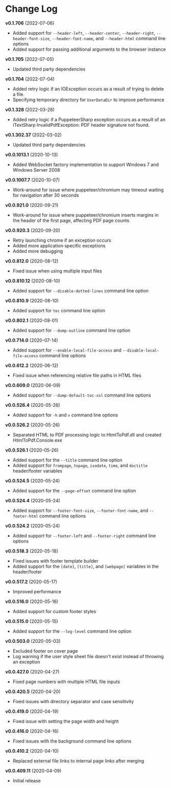 # Change Log

__v0.1.706__ (2022-07-06)

 - Added support for `--header-left`, `--header-center`, `--header-right`, `--header-font-size`, `--header-font-name`, and `--header-html` command line options  
 - Added support for passing additional arguments to the browser instance  

__v0.1.705__ (2022-07-05)

 - Updated third party dependencies

__v0.1.704__ (2022-07-04)

 - Added retry logic if an IOException occurs as a result of trying to delete a file.  
 - Specifying temporary directory for `UserDataDir` to improve performance

__v0.1.328__ (2022-03-28)

 - Added retry logic if a PuppeteerSharp exception occurs as a result of an iTextSharp InvalidPdfException: PDF header signature not found.  

__v0.1.302.37__ (2022-03-02)

 - Updated third party dependencies  

__v0.0.1013.1__ (2020-10-13)

 - Added WebSocket factory implementation to support Windows 7 and Windows Server 2008  

__v0.0.1007.7__ (2020-10-07)

 - Work-around for issue where puppeteer/chromium may timeout waiting for navigation after 30 seconds  

__v0.0.921.0__ (2020-09-21)

 - Work-around for issue where puppeteer/chromium inserts margins in the header of the first page, affecting PDF page counts  

__v0.0.920.3__ (2020-09-20)

 - Retry launching chrome if an exception occurs  
 - Added more application specific exceptions  
 - Added more debugging  

__v0.0.812.0__ (2020-08-12)

 - Fixed issue when using multiple input files

__v0.0.810.12__ (2020-08-10)

 - Added support for `--disable-dotted-lines` command line option

__v0.0.810.9__ (2020-08-10)

 - Added support for `toc` command line option

__v0.0.802.1__ (2020-08-01)

 - Added support for `--dump-outline` command line option

__v0.0.714.0__ (2020-07-14)

 - Added support for `--enable-local-file-access` and `--disable-local-file-access` command line options

__v0.0.612.2__ (2020-06-12)

 - Fixed issue when referencing relative file paths in HTML files

__v0.0.609.0__ (2020-06-09)

 - Added support for `--dump-default-toc-xsl` command line options

__v0.0.526.4__ (2020-05-26)

 - Added support for `-h` and `v` command line options

__v0.0.526.2__ (2020-05-26)

 - Separated HTML to PDF processing logic to HtmlToPdf.dll and created HtmlToPdf.Console.exe

__v0.0.526.1__ (2020-05-26)

 - Added support for the `--title` command line option
 - Added support for `frompage`, `topage`, `isodate`, `time`, and `doctitle` header/footer variables

__v0.0.524.5__ (2020-05-24)

 - Added support for the `--page-offset` command line option
 
__v0.0.524.4__ (2020-05-24)

 - Added support for `--footer-font-size`, `--footer-font-name`, and `--footer-html` command line options

__v0.0.524.2__ (2020-05-24)

 - Added support for `--footer-left` and `--footer-right` command line options

__v0.0.518.3__ (2020-05-18)

 - Fixed issues with footer template builder
 - Added support for the `[date]`, `[title]`, and `[webpage]` variables in the header/footer

__v0.0.517.2__ (2020-05-17)

 - Improved performance

__v0.0.516.0__ (2020-05-16)

 - Added support for custom footer styles

__v0.0.515.0__ (2020-05-15)

 - Added support for the `--log-level` command line option

__v0.0.503.0__ (2020-05-03)

 - Excluded footer on cover page
 - Log warning if the user style sheet file doesn't exist instead of throwing an exception

__v0.0.427.0__ (2020-04-27)

 - Fixed page numbers with multiple HTML file inputs

__v0.0.420.5__ (2020-04-20)

 - Fixed issues with directory separator and case sensitivity

__v0.0.419.0__ (2020-04-19)

 - Fixed issue with setting the page width and height

__v0.0.416.0__ (2020-04-16)

 - Fixed issues with the background command line options

__v0.0.410.2__ (2020-04-10)

 - Replaced external file links to internal page links after merging

__v0.0.409.11__ (2020-04-09)

 - Initial release
